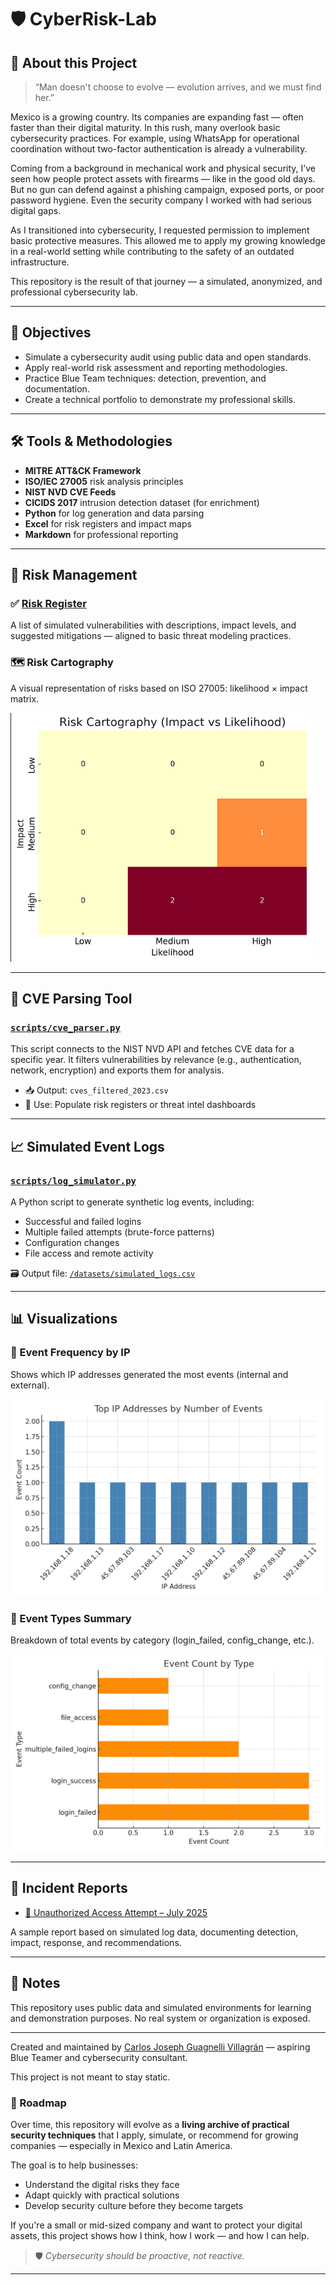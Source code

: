# 🛡️ CyberRisk-Lab

## 🧠 About this Project

> “Man doesn't choose to evolve — evolution arrives, and we must find her.”

Mexico is a growing country. Its companies are expanding fast — often faster than their digital maturity. In this rush, many overlook basic cybersecurity practices. For example, using WhatsApp for operational coordination without two-factor authentication is already a vulnerability.

Coming from a background in mechanical work and physical security, I’ve seen how people protect assets with firearms — like in the good old days. But no gun can defend against a phishing campaign, exposed ports, or poor password hygiene. Even the security company I worked with had serious digital gaps.

As I transitioned into cybersecurity, I requested permission to implement basic protective measures. This allowed me to apply my growing knowledge in a real-world setting while contributing to the safety of an outdated infrastructure.

This repository is the result of that journey — a simulated, anonymized, and professional cybersecurity lab.

---

## 🎯 Objectives

- Simulate a cybersecurity audit using public data and open standards.
- Apply real-world risk assessment and reporting methodologies.
- Practice Blue Team techniques: detection, prevention, and documentation.
- Create a technical portfolio to demonstrate my professional skills.

---

## 🛠️ Tools & Methodologies

- **MITRE ATT&CK Framework**
- **ISO/IEC 27005** risk analysis principles
- **NIST NVD CVE Feeds**
- **CICIDS 2017** intrusion detection dataset (for enrichment)
- **Python** for log generation and data parsing
- **Excel** for risk registers and impact maps
- **Markdown** for professional reporting

---

## 🔎 Risk Management

### ✅ [Risk Register](./risks/risk_register_summary.csv)

A list of simulated vulnerabilities with descriptions, impact levels, and suggested mitigations — aligned to basic threat modeling practices.

### 🗺️ Risk Cartography

A visual representation of risks based on ISO 27005: likelihood × impact matrix.

![Risk Matrix](./cartography/risk_matrix_cartography.png)

---

## 🐍 CVE Parsing Tool

### [`scripts/cve_parser.py`](./scripts/cve_parser.py)

This script connects to the NIST NVD API and fetches CVE data for a specific year. It filters vulnerabilities by relevance (e.g., authentication, network, encryption) and exports them for analysis.

- 📥 Output: `cves_filtered_2023.csv`
- 🧠 Use: Populate risk registers or threat intel dashboards

---

## 📈 Simulated Event Logs

### [`scripts/log_simulator.py`](./scripts/log_simulator.py)

A Python script to generate synthetic log events, including:

- Successful and failed logins
- Multiple failed attempts (brute-force patterns)
- Configuration changes
- File access and remote activity

🗃️ Output file: [`/datasets/simulated_logs.csv`](./datasets/simulated_logs.csv)

---

## 📊 Visualizations

### 🔹 Event Frequency by IP

Shows which IP addresses generated the most events (internal and external).

![IP Event Summary](./cartography/ip_event_summary.png)

### 🔸 Event Types Summary

Breakdown of total events by category (login_failed, config_change, etc.).

![Event Type Summary](./cartography/event_type_summary.png)

---

## 📝 Incident Reports

- [🔎 Unauthorized Access Attempt – July 2025](./reports/incident_report.md)

A sample report based on simulated log data, documenting detection, impact, response, and recommendations.

---

## 🧾 Notes

This repository uses public data and simulated environments for learning and demonstration purposes. No real system or organization is exposed.

---

Created and maintained by [Carlos Joseph Guagnelli Villagrán](https://github.com/GuagnelliData) — aspiring Blue Teamer and cybersecurity consultant.

This project is not meant to stay static.

### 🚀 Roadmap

Over time, this repository will evolve as a **living archive of practical security techniques** that I apply, simulate, or recommend for growing companies — especially in Mexico and Latin America.

The goal is to help businesses:
- Understand the digital risks they face
- Adapt quickly with practical solutions
- Develop security culture before they become targets

If you're a small or mid-sized company and want to protect your digital assets, this project shows how I think, how I work — and how I can help.

> 🛡️ *Cybersecurity should be proactive, not reactive.*



---


